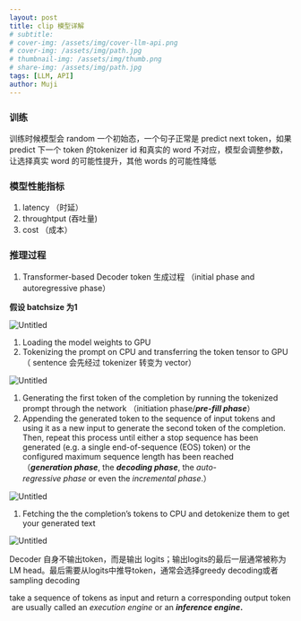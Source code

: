 ```yaml
---
layout: post
title: clip 模型详解
# subtitle: 
# cover-img: /assets/img/cover-llm-api.png
# cover-img: /assets/img/path.jpg
# thumbnail-img: /assets/img/thumb.png
# share-img: /assets/img/path.jpg
tags: [LLM, API]
author: Muji
---
```


### 训练

训练时候模型会 random 一个初始态，一个句子正常是 predict next token，如果 predict 下一个 token 的tokenizer id 和真实的 word 不对应，模型会调整参数，让选择真实 word 的可能性提升，其他 words 的可能性降低


### 模型性能指标


1. latency （时延）
2. throughtput (吞吐量)
3. cost （成本）

### 推理过程
1. Transformer-based Decoder token 生成过程 （initial phase and autoregressive phase）

**假设 batchsize 为1**

![Untitled](https://prod-files-secure.s3.us-west-2.amazonaws.com/5a244f81-b50b-4d9c-869a-2215a9c30922/09dca31d-fa01-4754-a0b5-653eb25bac29/Untitled.png)

1. Loading the model weights to GPU
2. Tokenizing the prompt on CPU and transferring the token tensor to GPU （ sentence 会先经过 tokenizer 转变为 vector）

![Untitled](https://prod-files-secure.s3.us-west-2.amazonaws.com/5a244f81-b50b-4d9c-869a-2215a9c30922/b87cd757-2a97-480f-8d7f-9dc5ba14088a/Untitled.png)

1. Generating the first token of the completion by running the tokenized prompt through the network （initiation phase/***pre-fill phase***）
2. Appending the generated token to the sequence of input tokens and using it as a new input to generate the second token of the completion. Then, repeat this process until either a stop sequence has been generated (e.g. a single end-of-sequence (EOS) token) or the configured maximum sequence length has been reached （***generation phase***, the ***decoding phase***, the *auto-regressive phase* or even the *incremental phase*.）

![Untitled](https://prod-files-secure.s3.us-west-2.amazonaws.com/5a244f81-b50b-4d9c-869a-2215a9c30922/56d36a3a-b885-4401-944b-09e56a5547d9/Untitled.png)

1. Fetching the the completion’s tokens to CPU and detokenize them to get your generated text

![Untitled](https://prod-files-secure.s3.us-west-2.amazonaws.com/5a244f81-b50b-4d9c-869a-2215a9c30922/2e1e5f7e-058e-4064-b216-8ea570d348ab/Untitled.png)

Decoder 自身不输出token，而是输出 logits；输出logits的最后一层通常被称为 LM head。最后需要从logits中推导token，通常会选择greedy decoding或者sampling decoding

take a sequence of tokens as input and return a corresponding output token are usually called an *execution engine* or an ***inference engine*.**
